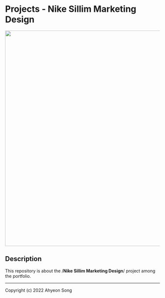 # Projects - Nike Sillim Marketing Design
<img src="https://ifh.cc/g/rMbkOh.jpg"  width="700">


**Description**
----


This repository is about the /**Nike Sillim Marketing Design**/ project among the portfolio.


---
Copyright (c) 2022 Ahyeon Song
